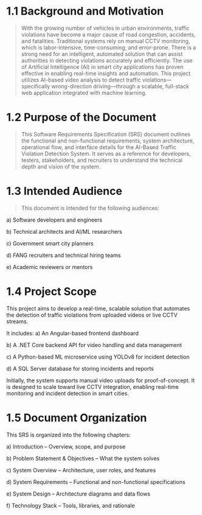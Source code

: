 # 1.1 Background and Motivation
> With the growing number of vehicles in urban environments, traffic violations have become a major cause of road congestion,
accidents, and fatalities. Traditional systems rely on manual CCTV monitoring, which is labor-intensive, time-consuming, and error-prone. 
There is a strong need for an intelligent, automated solution that can assist authorities in detecting violations accurately and efficiently.
The use of Artificial Intelligence (AI) in smart city applications has proven effective in enabling real-time insights and automation. 
This project utilizes AI-based video analysis to detect traffic violations—specifically wrong-direction driving—through a scalable, 
full-stack web application integrated with machine learning.

# 1.2 Purpose of the Document
> This Software Requirements Specification (SRS) document outlines the functional and non-functional requirements,
system architecture, operational flow, and interface details for the AI-Based Traffic Violation Detection System.
It serves as a reference for developers, testers, stakeholders, and recruiters to understand the technical depth and vision of the system.

# 1.3 Intended Audience
> This document is intended for the following audiences:

a) Software developers and engineers

b) Technical architects and AI/ML researchers

c) Government smart city planners

d) FANG recruiters and technical hiring teams

e) Academic reviewers or mentors

# 1.4 Project Scope
This project aims to develop a real-time, scalable solution that automates the detection of traffic violations from uploaded videos or live CCTV streams. 

It includes:
a) An Angular-based frontend dashboard

b) A .NET Core backend API for video handling and data management

c) A Python-based ML microservice using YOLOv8 for incident detection

d) A SQL Server database for storing incidents and reports

Initially, the system supports manual video uploads for proof-of-concept. It is designed to scale toward live CCTV integration, 
enabling real-time monitoring and incident detection in smart cities.

# 1.5 Document Organization
This SRS is organized into the following chapters:

a) Introduction – Overview, scope, and purpose

b) Problem Statement & Objectives – What the system solves

c) System Overview – Architecture, user roles, and features

d) System Requirements – Functional and non-functional specifications

e) System Design – Architecture diagrams and data flows

f) Technology Stack – Tools, libraries, and rationale



